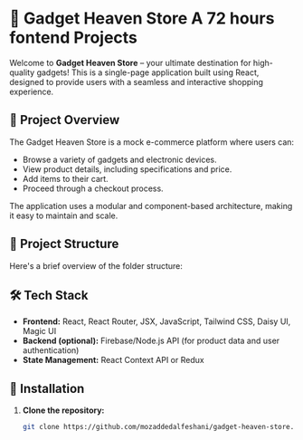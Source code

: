 # 📱 Gadget Heaven Store A 72 hours fontend Projects

Welcome to **Gadget Heaven Store** – your ultimate destination for high-quality gadgets! This is a single-page application built using React, designed to provide users with a seamless and interactive shopping experience.

## 🚀 Project Overview

The Gadget Heaven Store is a mock e-commerce platform where users can:

- Browse a variety of gadgets and electronic devices.
- View product details, including specifications and price.
- Add items to their cart.
- Proceed through a checkout process.

The application uses a modular and component-based architecture, making it easy to maintain and scale.

## 📁 Project Structure

Here's a brief overview of the folder structure:

## 🛠️ Tech Stack

- **Frontend:** React, React Router, JSX, JavaScript, Tailwind CSS, Daisy UI, Magic UI
- **Backend (optional):** Firebase/Node.js API (for product data and user authentication)
- **State Management:** React Context API or Redux

## 🔧 Installation

1. **Clone the repository:**

   ```bash
   git clone https://github.com/mozaddedalfeshani/gadget-heaven-store.git
   ```
